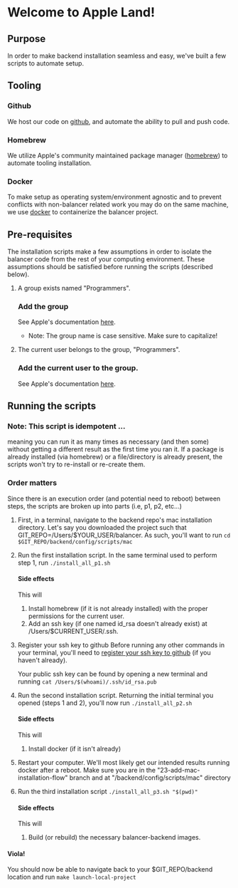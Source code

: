 # Welcome to Apple Land!

## Purpose

In order to make backend installation seamless and easy, we've built a few scripts to automate setup.

## Tooling

### Github

We host our code on [github](https://github.com/CodeForPhilly/balancer-main), and automate the ability to pull and push code.

### Homebrew

We utilize Apple's community maintained package manager ([homebrew](https://brew.sh/)) to automate tooling installation.

### Docker

To make setup as operating system/environment agnostic and to prevent conflicts with non-balancer related work you may do on the same machine, we use [docker](https://www.docker.com/) to containerize the balancer project.

## Pre-requisites

The installation scripts make a few assumptions in order to isolate the balancer code from the rest of your computing environment. These assumptions should be satisfied before running the scripts (described below).

1. A group exists named "Programmers".

   ### Add the group

   See Apple's documentation [here](https://support.apple.com/guide/mac-help/add-a-user-or-group-mchl3e281fc9/mac).

   - Note: The group name is case sensitive. Make sure to capitalize!

2. The current user belongs to the group, "Programmers".
   ### Add the current user to the group.
   See Apple's documentation [here](https://support.apple.com/guide/mac-help/add-a-user-or-group-mchl3e281fc9/mac).

## Running the scripts

### Note: This script is idempotent ...

meaning you can run it as many times as necessary (and then some) without getting a different result as the first time you ran it. If a package is already installed (via homebrew) or a file/directory is already present, the scripts won't try to re-install or re-create them.

### Order matters

Since there is an execution order (and potential need to reboot) between steps, the scripts are broken up into parts (i.e, p1, p2, etc...)

1. First, in a terminal, navigate to the backend repo's mac installation directory. Let's say you downloaded the project such that GIT_REPO=/Users/$YOUR_USER/balancer. As such, you'll want to run
   `cd $GIT_REPO/backend/config/scripts/mac`

2. Run the first installation script.
   In the same terminal used to perform step 1, run
   `./install_all_p1.sh`

   #### Side effects

   This will

   1. Install homebrew (if it is not already installed) with the proper permissions for the current user.
   2. Add an ssh key (if one named id_rsa doesn't already exist) at /Users/$CURRENT_USER/.ssh.

3. Register your ssh key to github
   Before running any other commands in your terminal, you'll need to [register your ssh key to github](https://docs.github.com/en/authentication/connecting-to-github-with-ssh/adding-a-new-ssh-key-to-your-github-account?tool=webui) (if you haven't already).

   Your public ssh key can be found by opening a new terminal and running
   `cat /Users/$(whoami)/.ssh/id_rsa.pub`

4. Run the second installation script.
   Returning the initial terminal you opened (steps 1 and 2), you'll now run
   `./install_all_p2.sh`

   #### Side effects

   This will

   1. Install docker (if it isn't already)

5. Restart your computer.
   We'll most likely get our intended results running docker after a reboot.
   Make sure you are in the "23-add-mac-installation-flow" branch and at "/backend/config/scripts/mac" directory

7. Run the third installation script `./install_all_p3.sh "$(pwd)"`

   #### Side effects

   This will

   1. Build (or rebuild) the necessary balancer-backend images.

#### Viola!

You should now be able to navigate back to your $GIT_REPO/backend location and run
`make launch-local-project`
